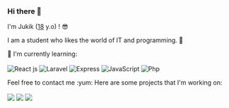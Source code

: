 ### Hi there 👋

I'm Jukik ([18](https://github.com/moepoi/moepoi/commit/c15e0dc41a58149d47f7813f145259151a2a73c7) y.o) ! :sunglasses:

I am a student who likes the world of IT and programming. :ghost:

:page_with_curl: I'm currently learning:
<br><br>
![React js](https://img.shields.io/badge/React-20232A?style=for-the-badge&logo=react&logoColor=61DAFB)
![Laravel](https://img.shields.io/badge/Laravel-FF2D20?style=for-the-badge&logo=laravel&logoColor=white)
![Express](https://img.shields.io/badge/Express.js-000000?style=for-the-badge&logo=express&logoColor=white)
![JavaScript](https://img.shields.io/badge/javascript-%23323330.svg?style=for-the-badge&logo=javascript&logoColor=%23F7DF1E)
![Php](https://img.shields.io/badge/PHP-777BB4?style=for-the-badge&logo=php&logoColor=white)
<br>
</details>
Feel free to contact me :yum: Here are some projects that I'm working on:
<br><br>
<a href="https://www.facebook.com/profile.php?id=100044014268093" target="_blank"><img src="https://img.shields.io/badge/Facebook-1877F2?style=for-the-badge&logo=facebook&logoColor=white"></a>
<a rel="me" href="mailto:unluading123@gmail.com" target="_blank"><img src="https://img.shields.io/badge/Gmail-D14836?style=for-the-badge&logo=gmail&logoColor=white"></a>
<a href="https://www.instagram.com/zakichan189/" target="_blank"><img src="https://img.shields.io/badge/Instagram-E4405F?style=for-the-badge&logo=instagram&logoColor=white"></a>
